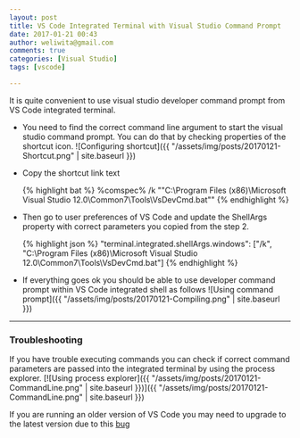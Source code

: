 ```yaml
---
layout: post
title: VS Code Integrated Terminal with Visual Studio Command Prompt
date: 2017-01-21 00:43
author: weliwita@gmail.com
comments: true
categories: [Visual Studio]
tags: [vscode]

---
```

It is quite convenient to use visual studio developer command prompt from VS Code integrated terminal.

* You need to find the correct command line argument to start the visual studio command prompt. You can do that by checking properties of the shortcut icon.
    ![Configuring shortcut]({{ "/assets/img/posts/20170121-Shortcut.png" | site.baseurl }})

* Copy the shortcut link text

    {% highlight bat %}
    %comspec% /k ""C:\Program Files (x86)\Microsoft Visual Studio 12.0\Common7\Tools\VsDevCmd.bat""
    {% endhighlight %}

* Then go to user preferences of VS Code and update the ShellArgs property with correct parameters you copied from the step 2.

    {% highlight json %}
    "terminal.integrated.shellArgs.windows": ["/k", "C:\\Program Files (x86)\\Microsoft Visual Studio 12.0\\Common7\\Tools\\VsDevCmd.bat"]
    {% endhighlight %}

* If everything goes ok you should be able to use developer command prompt within VS Code integrated shell as follows
    ![Using command prompt]({{ "/assets/img/posts/20170121-Compiling.png" | site.baseurl }})

------------

### Troubleshooting

If you have trouble executing commands you can check if correct command parameters are passed into the integrated terminal by using the process explorer.
[![Using process explorer]({{ "/assets/img/posts/20170121-CommandLine.png" | site.baseurl }})]({{ "/assets/img/posts/20170121-CommandLine.png" | site.baseurl }})


If you are running an older version of VS Code you may need to upgrade to the latest version due to this [bug](https://github.com/Microsoft/vscode/issues/7266) 
